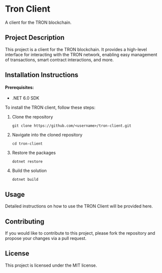 # Tron Client
A client for the TRON blockchain.

## Project Description
This project is a client for the TRON blockchain. It provides a high-level interface for interacting with the TRON network, enabling easy management of transactions, smart contract interactions, and more.

## Installation Instructions

#### Prerequisites:
  - .NET 6.0 SDK

To install the TRON client, follow these steps:

1. Clone the repository
    ```
    git clone https://github.com/<username>/tron-client.git
    ```

2. Navigate into the cloned repository
    ```
    cd tron-client
    ```

3. Restore the packages
    ```shell
    dotnet restore
    ```

4. Build the solution
    ```shell
    dotnet build
    ```

## Usage
Detailed instructions on how to use the TRON Client will be provided here.

## Contributing

If you would like to contribute to this project, please fork the repository and propose your changes via a pull request.

## License

This project is licensed under the MIT license.